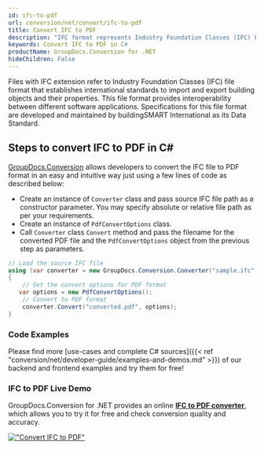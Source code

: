 ```yaml
---
id: ifc-to-pdf
url: conversion/net/convert/ifc-to-pdf
title: Convert IFC to PDF
description: "IFC format represents Industry Foundation Classes (IFC) File Format with .ifc extension. Learn how to convert IFC to PDF file programmatically in C# language using GroupDocs.Conversion for .NET library."
keywords: Convert IFC to PDF in C#
productName: GroupDocs.Conversion for .NET
hideChildren: False
---
```


Files with IFC extension refer to  Industry Foundation Classes (IFC) file format that establishes international standards to import and export building objects and their properties. This file format provides interoperability between different software applications. Specifications for this file format are developed and maintained by buildingSMART International as its Data Standard.

## Steps to convert IFC to PDF in C#

[GroupDocs.Conversion](https://products.groupdocs.com/conversion/net) allows developers to convert the IFC file to PDF format in an easy and intuitive way just using a few lines of code as described below:

* Create an instance of `Converter` class and pass source IFC file path as a constructor parameter. You may specify absolute or relative file path as per your requirements. 
* Create an instance of `PdfConvertOptions` class.
* Call `Converter` class `Convert` method and pass the filename for the converted PDF file and the `PdfConvertOptions` object from the previous step as parameters.

```csharp
// Load the source IFC file
using (var converter = new GroupDocs.Conversion.Converter("sample.ifc"))
{
    // Set the convert options for PDF format
   var options = new PdfConvertOptions();
    // Convert to PDF format
    converter.Convert("converted.pdf", options);
}
```

### Code Examples

Please find more [use-cases and complete C# sources]({{< ref "conversion/net/developer-guide/examples-and-demos.md" >}}) of our backend and frontend examples and try them for free!

### IFC to PDF Live Demo

GroupDocs.Conversion for .NET provides an online [**IFC to PDF converter**](https://products.groupdocs.app/conversion/ifc-to-pdf), which allows you to try it for free and check conversion quality and accuracy.

[!["Convert IFC to PDF"](conversion/net/images/convert-to-pdf/convert-ifc-to-pdf.png)](https://products.groupdocs.app/conversion/ifc-to-pdf)